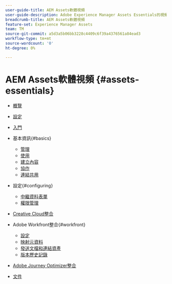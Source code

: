 ```yaml
---
user-guide-title: AEM Assets軟體視頻
user-guide-description: Adobe Experience Manager Assets Essentials的視頻集。
breadcrumb-title: AEM Assets軟體視頻
feature-set: Experience Manager Assets
team: TM
source-git-commit: a5d3a5b06bb3228c4409c6f39a4376561a84ead3
workflow-type: tm+mt
source-wordcount: '0'
ht-degree: 0%

---
```



# AEM Assets軟體視頻 {#assets-essentials}

+ [概覽](overview.md)

+ [設定](./provisioning.md)
+ [入門](./getting-started.md)

+ 基本資訊{#basics}
   + [管理](basics/managing.md)
   + [使用](basics/using.md)
   + [建立內容](basics/creating.md)
   + [協作](basics/collaborating.md)
   + [連結共用](basics/link-sharing.md)

+ 設定{#configuring}
   + [中繼資料表單](configuring/metadata-forms.md)
   + [權限管理](configuring/permissions-management.md)

+ [Creative Cloud整合](integrations/creative-cloud.md)

+ Adobe Workfront整合{#workfront}
   + [設定](./integrations/workfront/configure.md)
   + [映射元資料](./integrations/workfront/map-metadata.md)
   + [發送文檔和連結資產](./integrations/workfront/link-send.md)
   + [版本歷史記錄](./integrations/workfront/versions.md)

+ [Adobe Journey Optimizer整合](https://experienceleague.adobe.com/docs/journey-optimizer-learn/tutorials/create-messages/create-email-content-with-the-message-editor.html?lang=zh-Hant)

+ [文件](https://experienceleague.adobe.com/docs/experience-manager-assets-essentials/help/introduction.html)